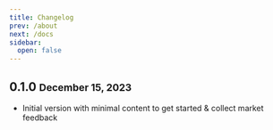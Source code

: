 ```yaml
---
title: Changelog
prev: /about
next: /docs
sidebar:
  open: false
---
```


## 0.1.0 <small>December 15, 2023</small>
- Initial version with minimal content to get started & collect market feedback